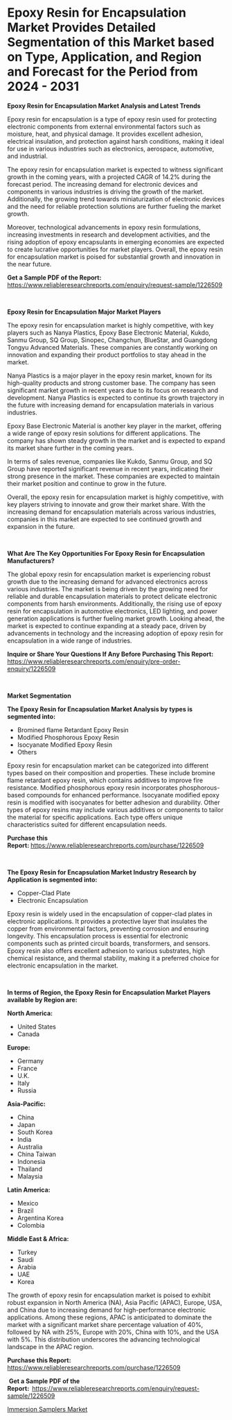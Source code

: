 <p><h1>Epoxy Resin for Encapsulation Market Provides Detailed Segmentation of this Market based on Type, Application, and Region and Forecast for the Period from 2024 - 2031</h1></p><p><strong>Epoxy Resin for Encapsulation Market Analysis and Latest Trends</strong></p>
<p><p>Epoxy resin for encapsulation is a type of epoxy resin used for protecting electronic components from external environmental factors such as moisture, heat, and physical damage. It provides excellent adhesion, electrical insulation, and protection against harsh conditions, making it ideal for use in various industries such as electronics, aerospace, automotive, and industrial.</p><p>The epoxy resin for encapsulation market is expected to witness significant growth in the coming years, with a projected CAGR of 14.2% during the forecast period. The increasing demand for electronic devices and components in various industries is driving the growth of the market. Additionally, the growing trend towards miniaturization of electronic devices and the need for reliable protection solutions are further fueling the market growth.</p><p>Moreover, technological advancements in epoxy resin formulations, increasing investments in research and development activities, and the rising adoption of epoxy encapsulants in emerging economies are expected to create lucrative opportunities for market players. Overall, the epoxy resin for encapsulation market is poised for substantial growth and innovation in the near future.</p></p>
<p><strong>Get a Sample PDF of the Report:&nbsp;</strong> <a href="https://www.reliableresearchreports.com/enquiry/request-sample/1226509">https://www.reliableresearchreports.com/enquiry/request-sample/1226509</a></p>
<p>&nbsp;</p>
<p><strong>Epoxy Resin for Encapsulation Major Market Players</strong></p>
<p><p>The epoxy resin for encapsulation market is highly competitive, with key players such as Nanya Plastics, Epoxy Base Electronic Material, Kukdo, Sanmu Group, SQ Group, Sinopec, Changchun, BlueStar, and Guangdong Tongyu Advanced Materials. These companies are constantly working on innovation and expanding their product portfolios to stay ahead in the market.</p><p>Nanya Plastics is a major player in the epoxy resin market, known for its high-quality products and strong customer base. The company has seen significant market growth in recent years due to its focus on research and development. Nanya Plastics is expected to continue its growth trajectory in the future with increasing demand for encapsulation materials in various industries.</p><p>Epoxy Base Electronic Material is another key player in the market, offering a wide range of epoxy resin solutions for different applications. The company has shown steady growth in the market and is expected to expand its market share further in the coming years.</p><p>In terms of sales revenue, companies like Kukdo, Sanmu Group, and SQ Group have reported significant revenue in recent years, indicating their strong presence in the market. These companies are expected to maintain their market position and continue to grow in the future.</p><p>Overall, the epoxy resin for encapsulation market is highly competitive, with key players striving to innovate and grow their market share. With the increasing demand for encapsulation materials across various industries, companies in this market are expected to see continued growth and expansion in the future.</p></p>
<p>&nbsp;</p>
<p><strong>What Are The Key Opportunities For Epoxy Resin for Encapsulation Manufacturers?</strong></p>
<p><p>The global epoxy resin for encapsulation market is experiencing robust growth due to the increasing demand for advanced electronics across various industries. The market is being driven by the growing need for reliable and durable encapsulation materials to protect delicate electronic components from harsh environments. Additionally, the rising use of epoxy resin for encapsulation in automotive electronics, LED lighting, and power generation applications is further fueling market growth. Looking ahead, the market is expected to continue expanding at a steady pace, driven by advancements in technology and the increasing adoption of epoxy resin for encapsulation in a wide range of industries.</p></p>
<p><strong>Inquire or Share Your Questions If Any Before Purchasing This Report:</strong> <a href="https://www.reliableresearchreports.com/enquiry/pre-order-enquiry/1226509">https://www.reliableresearchreports.com/enquiry/pre-order-enquiry/1226509</a></p>
<p>&nbsp;</p>
<p><strong>Market Segmentation</strong></p>
<p><strong>The Epoxy Resin for Encapsulation Market Analysis by types is segmented into:</strong></p>
<p><ul><li>Bromined flame Retardant Epoxy Resin</li><li>Modified Phosphorous Epoxy Resin</li><li>Isocyanate Modified Epoxy Resin</li><li>Others</li></ul></p>
<p><p>Epoxy resin for encapsulation market can be categorized into different types based on their composition and properties. These include bromine flame retardant epoxy resin, which contains additives to improve fire resistance. Modified phosphorous epoxy resin incorporates phosphorous-based compounds for enhanced performance. Isocyanate modified epoxy resin is modified with isocyanates for better adhesion and durability. Other types of epoxy resins may include various additives or components to tailor the material for specific applications. Each type offers unique characteristics suited for different encapsulation needs.</p></p>
<p><strong>Purchase this Report:&nbsp;</strong><a href="https://www.reliableresearchreports.com/purchase/1226509">https://www.reliableresearchreports.com/purchase/1226509</a></p>
<p>&nbsp;</p>
<p><strong>The Epoxy Resin for Encapsulation Market Industry Research by Application is segmented into:</strong></p>
<p><ul><li>Copper-Clad Plate</li><li>Electronic Encapsulation</li></ul></p>
<p><p>Epoxy resin is widely used in the encapsulation of copper-clad plates in electronic applications. It provides a protective layer that insulates the copper from environmental factors, preventing corrosion and ensuring longevity. This encapsulation process is essential for electronic components such as printed circuit boards, transformers, and sensors. Epoxy resin also offers excellent adhesion to various substrates, high chemical resistance, and thermal stability, making it a preferred choice for electronic encapsulation in the market.</p></p>
<p>&nbsp;</p>
<p><strong>In terms of Region, the Epoxy Resin for Encapsulation Market Players available by Region are:</strong></p>
<p>
    <p> <strong> North America: </strong>
        <ul>
            <li>United States</li>
            <li>Canada</li>
        </ul>
        </p> 
    <p> <strong> Europe: </strong>
        <ul>
            <li>Germany</li>
            <li>France</li>
            <li>U.K.</li>
            <li>Italy</li>
            <li>Russia</li>
        </ul>
        </p> 
    <p> <strong> Asia-Pacific: </strong>
        <ul>
            <li>China</li>
            <li>Japan</li>
            <li>South Korea</li>
            <li>India</li>
            <li>Australia</li>
            <li>China Taiwan</li>
            <li>Indonesia</li>
            <li>Thailand</li>
            <li>Malaysia</li>
        </ul>
        </p> 
    <p> <strong> Latin America: </strong>
        <ul>
            <li>Mexico</li>
            <li>Brazil</li>
            <li>Argentina Korea</li>
            <li>Colombia</li>
        </ul>
        </p> 
    <p> <strong> Middle East & Africa: </strong>
        <ul>
            <li>Turkey</li>
            <li>Saudi</li>
            <li>Arabia</li>
            <li>UAE</li>
            <li>Korea</li>
        </ul>
    </p>
    </p>
<p><p>The growth of epoxy resin for encapsulation market is poised to exhibit robust expansion in North America (NA), Asia Pacific (APAC), Europe, USA, and China due to increasing demand for high-performance electronic applications. Among these regions, APAC is anticipated to dominate the market with a significant market share percentage valuation of 40%, followed by NA with 25%, Europe with 20%, China with 10%, and the USA with 5%. This distribution underscores the advancing technological landscape in the APAC region.</p></p>
<p><strong>Purchase this Report: </strong><a href="https://www.reliableresearchreports.com/purchase/1226509">https://www.reliableresearchreports.com/purchase/1226509</a></p>
<p>&nbsp;<strong>Get a Sample PDF of the Report:&nbsp;&nbsp;</strong><a href="https://www.reliableresearchreports.com/enquiry/request-sample/1226509">https://www.reliableresearchreports.com/enquiry/request-sample/1226509</a></p>
<p><strong></strong></p>
<p><p><a href="https://invited-way-688.notion.site/Immersion-Samplers-Market-Size-Market-Share-and-Global-Market-Analysis-Report-2024-2031-ab98ec218018427f8559bd79354df33d">Immersion Samplers Market</a></p></p>